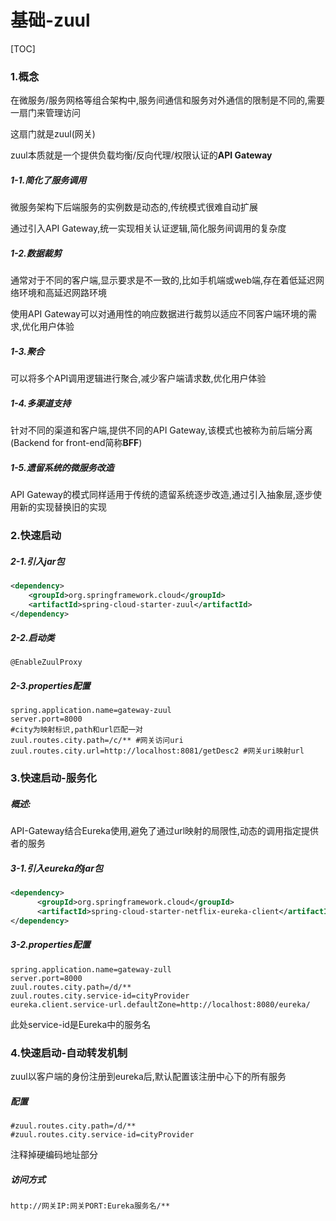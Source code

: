 # 基础-zuul

[TOC]

### 1.概念

在微服务/服务网格等组合架构中,服务间通信和服务对外通信的限制是不同的,需要一扇门来管理访问

这扇门就是zuul(网关)

zuul本质就是一个提供负载均衡/反向代理/权限认证的**API Gateway**



##### 1-1.简化了服务调用

微服务架构下后端服务的实例数是动态的,传统模式很难自动扩展

通过引入API Gateway,统一实现相关认证逻辑,简化服务间调用的复杂度



##### 1-2.数据裁剪

通常对于不同的客户端,显示要求是不一致的,比如手机端或web端,存在着低延迟网络环境和高延迟网路环境

使用API Gateway可以对通用性的响应数据进行裁剪以适应不同客户端环境的需求,优化用户体验



##### 1-3.聚合

可以将多个API调用逻辑进行聚合,减少客户端请求数,优化用户体验



##### 1-4.多渠道支持

针对不同的渠道和客户端,提供不同的API Gateway,该模式也被称为前后端分离(Backend for front-end简称**BFF**)



##### 1-5.遗留系统的微服务改造

 API Gateway的模式同样适用于传统的遗留系统逐步改造,通过引入抽象层,逐步使用新的实现替换旧的实现



### 2.快速启动

##### 2-1.引入jar包

```xml
<dependency>
	<groupId>org.springframework.cloud</groupId>
	<artifactId>spring-cloud-starter-zuul</artifactId>
</dependency>
```



##### 2-2.启动类

`@EnableZuulProxy`



##### 2-3.properties配置

```properties
spring.application.name=gateway-zuul
server.port=8000
#city为映射标识,path和url匹配一对
zuul.routes.city.path=/c/** #网关访问uri  
zuul.routes.city.url=http://localhost:8081/getDesc2 #网关uri映射url 
```





### 3.快速启动-服务化

##### 概述:

API-Gateway结合Eureka使用,避免了通过url映射的局限性,动态的调用指定提供者的服务



##### 3-1.引入eureka的jar包

```xml
<dependency>
      <groupId>org.springframework.cloud</groupId>
      <artifactId>spring-cloud-starter-netflix-eureka-client</artifactId>
</dependency>
```



##### 3-2.properties配置

```properties
spring.application.name=gateway-zull
server.port=8000
zuul.routes.city.path=/d/**
zuul.routes.city.service-id=cityProvider
eureka.client.service-url.defaultZone=http://localhost:8080/eureka/
```



此处service-id是Eureka中的服务名



### 4.快速启动-自动转发机制

zuul以客户端的身份注册到eureka后,默认配置该注册中心下的所有服务



##### 配置

```
#zuul.routes.city.path=/d/**
#zuul.routes.city.service-id=cityProvider
```

注释掉硬编码地址部分



##### 访问方式

```
http://网关IP:网关PORT:Eureka服务名/**
```

